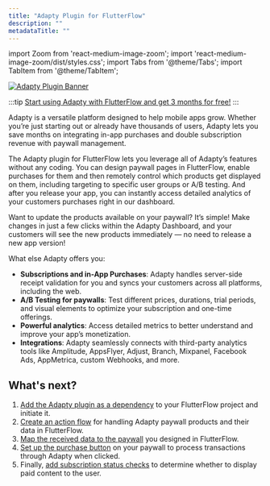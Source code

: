 ```yaml
---
title: "Adapty Plugin for FlutterFlow"
description: ""
metadataTitle: ""
---
```


import Zoom from 'react-medium-image-zoom';
import 'react-medium-image-zoom/dist/styles.css';
import Tabs from '@theme/Tabs';
import TabItem from '@theme/TabItem'; 

  <a href="https://app.adapty.io/flutterflow-offer/">
    <img
      src={require('./img/adapty-plugin-banner.png').default}
      alt="Adapty Plugin Banner"
      style={{
        border: '1px solid #727272', // border width and color
        width: '700px', // image width
        display: 'block', // for alignment
        margin: '0 auto', // center alignment
      }}
    />
  </a>

:::tip
[Start using Adapty with FlutterFlow and get 3 months for free!](https://app.adapty.io/flutterflow-offer/.)
:::

Adapty is a versatile platform designed to help mobile apps grow. Whether you’re just starting out or already have thousands of users, Adapty lets you save months on integrating in-app purchases and double subscription revenue with paywall management.

The Adapty plugin for FlutterFlow lets you leverage all of Adapty’s features without any coding. You can design paywall pages in FlutterFlow, enable purchases for them and then remotely control which products get displayed on them, including targeting to specific user groups or A/B testing. And after you release your app, you can instantly access detailed analytics of your customers purchases right in our dashboard.

Want to update the products available on your paywall? It’s simple! Make changes in just a few clicks within the Adapty Dashboard, and your customers will see the new products immediately — no need to release a new app version!

What else Adapty offers you:

- **Subscriptions and in-App Purchases**: Adapty handles server-side receipt validation for you and syncs your customers across all platforms, including the web.
- **A/B Testing for paywalls**: Test different prices, durations, trial periods, and visual elements to optimize your subscription and one-time offerings.
- **Powerful analytics**: Access detailed metrics to better understand and improve your app’s monetization.
- **Integrations**: Adapty seamlessly connects with third-party analytics tools like Amplitude, AppsFlyer, Adjust, Branch, Mixpanel, Facebook Ads, AppMetrica, custom Webhooks, and more.

## What's next?

1. [Add the Adapty plugin as a dependency](ff-getting-started) to your FlutterFlow project and initiate it.
2. [Create an action flow](https://adapty.io/docs/ff-action-flow) for handling Adapty paywall products and their data in FlutterFlow.
3. [Map the received data to the paywall](https://adapty.io/docs/ff-add-variables-to-paywalls) you designed in FlutterFlow.
4. [Set up the purchase button](https://adapty.io/docs/ff-make-purchase) on your paywall to process transactions through Adapty when clicked.
5. Finally, [add subscription status checks](https://adapty.io/docs/ff-check-subscription-status) to determine whether to display paid content to the user.
